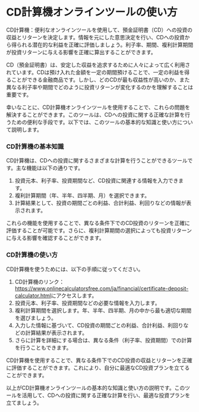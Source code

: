 CD計算機オンラインツールの使い方
=================

CD計算機：便利なオンラインツールを使用して、預金証明書（CD）への投資の収益とリターンを決定します。情報を元にした意思決定を行い、CDへの投資から得られる潜在的な利益を正確に評価しましょう。利子率、期間、複利計算期間が投資リターンに与える影響を正確に算出することができます。

CD（預金証明書）は、安定した収益を追求するために人々によって広く利用されています。CDは預け入れた金額を一定の期間預けることで、一定の利益を得ることができる金融商品です。しかし、どのCDが最も収益性が高いのか、また異なる利子率や期間でどのように投資リターンが変化するのかを理解することは重要です。

幸いなことに、CD計算機オンラインツールを使用することで、これらの問題を解決することができます。このツールは、CDへの投資に関する正確な計算を行うための便利な手段です。以下では、このツールの基本的な知識と使い方について説明します。

### CD計算機の基本知識

CD計算機は、CDへの投資に関するさまざまな計算を行うことができるツールです。主な機能は以下の通りです。

1. 投資元本、利子率、投資期間など、CD投資に関連する情報を入力できます。
2. 複利計算期間（年、半年、四半期、月）を選択できます。
3. 計算結果として、投資の期間ごとの利益、合計利益、利回りなどの情報が表示されます。

これらの機能を使用することで、異なる条件下でのCD投資のリターンを正確に評価することが可能です。さらに、複利計算期間の選択によっても投資リターンに与える影響を確認することができます。

### CD計算機の使い方

CD計算機を使うためには、以下の手順に従ってください。

1. CD計算機のリンク：<https://www.onlinecalculatorsfree.com/ja/financial/certificate-deposit-calculator.html>にアクセスします。
2. 投資元本、利子率、投資期間などの必要な情報を入力します。
3. 複利計算期間を選択します。年、半年、四半期、月の中から最も適切な期間を選びましょう。
4. 入力した情報に基づいて、CD投資の期間ごとの利益、合計利益、利回りなどの計算結果が表示されます。
5. さらに計算を詳細にする場合は、異なる条件（利子率、投資期間）での計算を行うこともできます。

CD計算機を使用することで、異なる条件下でのCD投資の収益とリターンを正確に評価することができます。これにより、自分に最適なCD投資プランを立てることができます。

以上がCD計算機オンラインツールの基本的な知識と使い方の説明です。このツールを活用して、CDへの投資に関する正確な計算を行い、最適な投資プランを立てましょう。